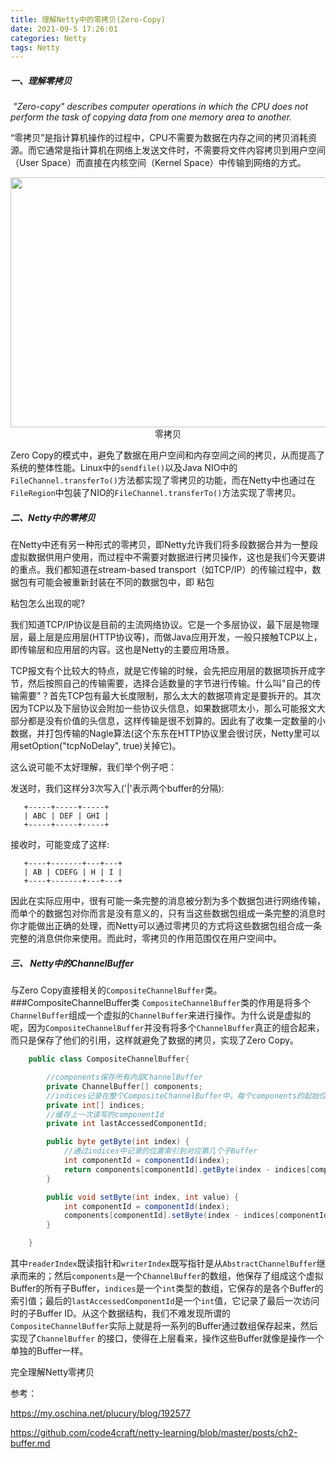 ```yaml
---
title: 理解Netty中的零拷贝(Zero-Copy)
date: 2021-09-5 17:26:01
categories: Netty
tags: Netty
---
```


##### 一、理解零拷贝

​	*"Zero-copy" describes computer operations in which the CPU does not perform the task of copying data from one memory area to another.*

​	“零拷贝”是指计算机操作的过程中，CPU不需要为数据在内存之间的拷贝消耗资源。而它通常是指计算机在网络上发送文件时，不需要将文件内容拷贝到用户空间（User Space）而直接在内核空间（Kernel Space）中传输到网络的方式。

<div>
    <p style="text-align:center">
    <img src="https://yusp-spin.github.io/photo/Zero-Copy.png" width=700 height=400 />
    <br>零拷贝
    </p>
</div>



Zero Copy的模式中，避免了数据在用户空间和内存空间之间的拷贝，从而提高了系统的整体性能。Linux中的`sendfile()`以及Java NIO中的`FileChannel.transferTo()`方法都实现了零拷贝的功能，而在Netty中也通过在`FileRegion`中包装了NIO的`FileChannel.transferTo()`方法实现了零拷贝。



##### 二、Netty中的零拷贝

在Netty中还有另一种形式的零拷贝，即Netty允许我们将多段数据合并为一整段虚拟数据供用户使用，而过程中不需要对数据进行拷贝操作，这也是我们今天要讲的重点。我们都知道在stream-based transport（如TCP/IP）的传输过程中，数据包有可能会被重新封装在不同的数据包中，即 粘包

粘包怎么出现的呢?

我们知道TCP/IP协议是目前的主流网络协议。它是一个多层协议，最下层是物理层，最上层是应用层(HTTP协议等)，而做Java应用开发，一般只接触TCP以上，即传输层和应用层的内容。这也是Netty的主要应用场景。

TCP报文有个比较大的特点，就是它传输的时候，会先把应用层的数据项拆开成字节，然后按照自己的传输需要，选择合适数量的字节进行传输。什么叫"自己的传输需要"？首先TCP包有最大长度限制，那么太大的数据项肯定是要拆开的。其次因为TCP以及下层协议会附加一些协议头信息，如果数据项太小，那么可能报文大部分都是没有价值的头信息，这样传输是很不划算的。因此有了收集一定数量的小数据，并打包传输的Nagle算法(这个东东在HTTP协议里会很讨厌，Netty里可以用setOption("tcpNoDelay", true)关掉它)。

这么说可能不太好理解，我们举个例子吧：

发送时，我们这样分3次写入('|'表示两个buffer的分隔):

```
   +-----+-----+-----+
   | ABC | DEF | GHI |
   +-----+-----+-----+
```

接收时，可能变成了这样:

```
   +----+-------+---+---+
   | AB | CDEFG | H | I |
   +----+-------+---+---+
```

因此在实际应用中，很有可能一条完整的消息被分割为多个数据包进行网络传输，而单个的数据包对你而言是没有意义的，只有当这些数据包组成一条完整的消息时你才能做出正确的处理，而Netty可以通过零拷贝的方式将这些数据包组合成一条完整的消息供你来使用。而此时，零拷贝的作用范围仅在用户空间中。



##### 三、 Netty中的ChannelBuffer

与Zero Copy直接相关的`CompositeChannelBuffer`类。 ###CompositeChannelBuffer类 `CompositeChannelBuffer`类的作用是将多个`ChannelBuffer`组成一个虚拟的`ChannelBuffer`来进行操作。为什么说是虚拟的呢，因为`CompositeChannelBuffer`并没有将多个`ChannelBuffer`真正的组合起来，而只是保存了他们的引用，这样就避免了数据的拷贝，实现了Zero Copy。

```java
	public class CompositeChannelBuffer{

	    //components保存所有内部ChannelBuffer
	    private ChannelBuffer[] components;
	    //indices记录在整个CompositeChannelBuffer中，每个components的起始位置
	    private int[] indices;
	    //缓存上一次读写的componentId
	    private int lastAccessedComponentId;

	    public byte getByte(int index) {
	        //通过indices中记录的位置索引到对应第几个子Buffer
	        int componentId = componentId(index);
	        return components[componentId].getByte(index - indices[componentId]);
	    }

	    public void setByte(int index, int value) {
	        int componentId = componentId(index);
	        components[componentId].setByte(index - indices[componentId], value);
	    }

	}		
```



其中`readerIndex`既读指针和`writerIndex`既写指针是从`AbstractChannelBuffer`继承而来的；然后`components`是一个`ChannelBuffer`的数组，他保存了组成这个虚拟Buffer的所有子Buffer，`indices`是一个`int`类型的数组，它保存的是各个Buffer的索引值；最后的`lastAccessedComponentId`是一个`int`值，它记录了最后一次访问时的子Buffer ID。从这个数据结构，我们不难发现所谓的`CompositeChannelBuffer`实际上就是将一系列的Buffer通过数组保存起来，然后实现了`ChannelBuffer` 的接口，使得在上层看来，操作这些Buffer就像是操作一个单独的Buffer一样。



完全理解Netty零拷贝

参考：

https://my.oschina.net/plucury/blog/192577

https://github.com/code4craft/netty-learning/blob/master/posts/ch2-buffer.md